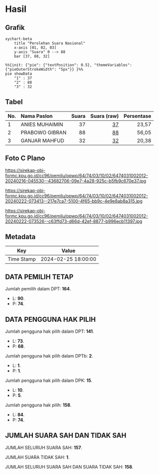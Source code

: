 # Hasil

## Grafik

```mermaid
xychart-beta
    title "Perolehan Suara Nasional"
    x-axis [01, 02, 03]
    y-axis "Suara" 0 --> 88
    bar [37, 88, 32]
```

```mermaid
%%{init: {"pie": {"textPosition": 0.5}, "themeVariables": {"pieOuterStrokeWidth": "5px"}} }%%
pie showData
    "1" : 37
    "2" : 88
    "3" : 32
```

## Tabel

| No. | Nama Paslon    | Suara | Suara (raw) | Persentase |
|:--- |:-------------- | -----:| -----------:| ----------:|
| 1   | ANIES MUHAIMIN | 37    | [37][p-1]   | 23,57      |
| 2   | PRABOWO GIBRAN | 88    | [88][p-2]   | 56,05      |
| 3   | GANJAR MAHFUD  | 32    | [32][p-3]   | 20,38      |


[p-1]: https://github.com/gigit-pemilu/pemilu-2024/blob/main/pilpres/hitung-suara/sub/64-kalimantan-timur/sub/74-kota-bontang/sub/03-bontang-barat/sub/1002-gunung-telihan/sub/012-tps/sub/paslon-1.txt
[p-2]: https://github.com/gigit-pemilu/pemilu-2024/blob/main/pilpres/hitung-suara/sub/64-kalimantan-timur/sub/74-kota-bontang/sub/03-bontang-barat/sub/1002-gunung-telihan/sub/012-tps/sub/paslon-2.txt
[p-3]: https://github.com/gigit-pemilu/pemilu-2024/blob/main/pilpres/hitung-suara/sub/64-kalimantan-timur/sub/74-kota-bontang/sub/03-bontang-barat/sub/1002-gunung-telihan/sub/012-tps/sub/paslon-3.txt

## Foto C Plano

https://sirekap-obj-formc.kpu.go.id/cc96/pemilu/ppwp/64/74/03/10/02/6474031002012-20240216-045530--43682706-09e7-4a28-925c-b5fb9c670e37.jpg

https://sirekap-obj-formc.kpu.go.id/cc96/pemilu/ppwp/64/74/03/10/02/6474031002012-20240222-073413--217e7ca7-5100-4f65-bb9c-4e9e8ab8a315.jpg

https://sirekap-obj-formc.kpu.go.id/cc96/pemilu/ppwp/64/74/03/10/02/6474031002012-20240222-073526--c63ffd73-d66d-42ef-8877-b996ecb11397.jpg


## Metadata

| Key        | Value               |
| ---------- | ------------------- |
| Time Stamp | 2024-02-25 18:00:00 |


## DATA PEMILIH TETAP

Jumlah pemilih dalam DPT: **164**.
 * L: **90**.
 * P: **74**.

## DATA PENGGUNA HAK PILIH

Jumlah pengguna hak pilih dalam DPT: **141**.
 * L: **73**.
 * P: **68**.

Jumlah pengguna hak pilih dalam DPTb: **2**.
 * L: **1**.
 * P: **1**.

Jumlah pengguna hak pilih dalam DPK: **15**.
 * L: **10**.
 * P: **5**.

Jumlah pengguna hak pilih: **158**.
 * L: **84**.
 * P: **74**.

## JUMLAH SUARA SAH DAN TIDAK SAH

JUMLAH SELURUH SUARA SAH: **157**.

JUMLAH SUARA TIDAK SAH: **1**.

JUMLAH SELURUH SUARA SAH DAN SUARA TIDAK SAH: **158**.


